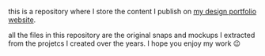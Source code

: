 this is a repository where I store the content I publish on [my design portfolio website](https://yotamguttman.eu).

all the files in this repository are the original snaps and mockups I extracted from the projetcs I created over the years.
I hope you enjoy my work 😉
